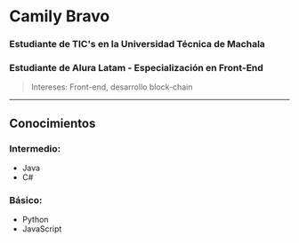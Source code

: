 # Camily Bravo
### Estudiante de TIC's en la **Universidad Técnica de Machala**
### Estudiante de Alura Latam - Especialización en Front-End
> Intereses: Front-end, desarrollo block-chain
---
## Conocimientos
### Intermedio: 
- Java
- C#
### Básico:
- Python
- JavaScript
